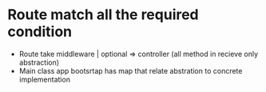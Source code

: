 # Route match all the required condition

- Route take middleware | optional => controller (all method in recieve only abstraction)
- Main class app bootsrtap has map that relate abstration to concrete implementation
